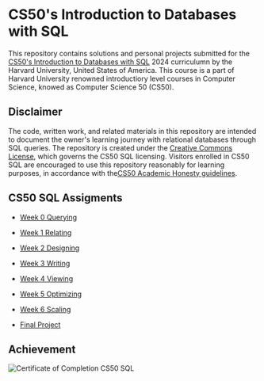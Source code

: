 # CS50's Introduction to Databases with SQL
This repository contains solutions and personal projects submitted for the [CS50's Introduction to Databases with SQL](https://cs50.harvard.edu/sql/2024/) 2024 curriculumn by the Harvard University, United States of America. This course is a part of Harvard University renowned introductiory level courses in Computer Science, knowed as Computer Science 50 (CS50).

## Disclaimer
The code, written work, and related materials in this repository are intended to document the owner's learning journey with relational databases through SQL queries. The repository is created under the [Creative Commons License](https://cs50.harvard.edu/sql/2024/license/), which governs the CS50 SQL licensing. Visitors enrolled in CS50 SQL are encouraged to use this repository reasonably for learning purposes, in accordance with the[CS50 Academic Honesty guidelines](https://cs50.harvard.edu/sql/2024/honesty/).

## CS50 SQL Assigments
- [Week 0 Querying](/0_querying/)
- [Week 1 Relating](/1_relating/)
- [Week 2 Designing](/2_designing/)
- [Week 3 Writing](/3_writing/)
- [Week 4 Viewing](/4_viewing/)
- [Week 5 Optimizing](/5_optimizing/)
- [Week 6 Scaling](/6_scaling/)


- [Final Project](/final_project/)

## Achievement
![Certificate of Completion CS50 SQL](https://cs50.harvard.edu/certificates/9f93315e-4e2a-438b-85ff-f1e18b059f15.png?size=letter)

